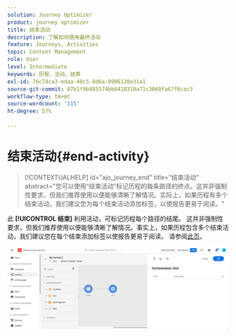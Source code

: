 ```yaml
---
solution: Journey Optimizer
product: journey optimizer
title: 结束活动
description: 了解如何使用最终活动
feature: Journeys, Activities
topic: Content Management
role: User
level: Intermediate
keywords: 历程、活动、结束
exl-id: 76c74ca3-edaa-48c5-8d6a-0906120e31a1
source-git-commit: 07b1f9b885574bb6418310a71c3060fa67f6cac3
workflow-type: tm+mt
source-wordcount: '115'
ht-degree: 57%

---
```


# 结束活动{#end-activity}

>[!CONTEXTUALHELP]
>id="ajo_journey_end"
>title="结束活动"
>abstract="您可以使用“结束活动”标记历程的每条路径的终点。这并非强制性要求，但我们推荐使用以便能够清晰了解情况。实际上，如果历程有多个结束活动，我们建议您为每个结束活动添加标签，以使报告更易于阅读。"

此 **[!UICONTROL 结束]** 利用活动，可标记历程每个路径的结尾。 这并非强制性要求，但我们推荐使用以便能够清晰了解情况。事实上，如果历程包含多个结束活动，我们建议您在每个结束添加标签以使报告更易于阅读。 请参阅[此页](../reports/live-report.md)。

![](assets/journey54.png)
